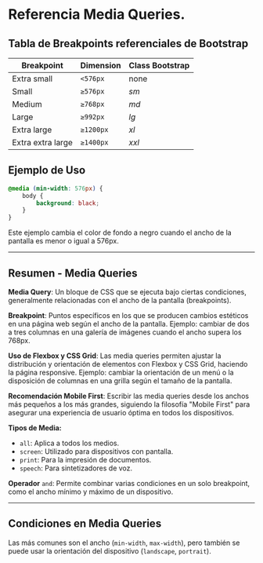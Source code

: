 # Referencia Media Queries.

## Tabla de Breakpoints referenciales de Bootstrap

| **Breakpoint**       | **Dimension**   | **Class Bootstrap**  |
|----------------------|-----------------|----------------------|
| Extra small          | `<576px`        | none                 |
| Small                | `≥576px`        | _sm_                 |
| Medium               | `≥768px`        | _md_                 |
| Large                | `≥992px`        | _lg_                 |
| Extra large          | `≥1200px`       | _xl_                 |
| Extra extra large    | `≥1400px`       | _xxl_                |

## Ejemplo de Uso

```css
@media (min-width: 576px) {
    body {
        background: black;
    }
}
```
Este ejemplo cambia el color de fondo a negro cuando el ancho de la pantalla es menor o igual a 576px.

---
## Resumen - Media Queries

**Media Query**: Un bloque de CSS que se ejecuta bajo ciertas condiciones, generalmente relacionadas con el ancho de la pantalla (breakpoints).

**Breakpoint**: Puntos específicos en los que se producen cambios estéticos en una página web según el ancho de la pantalla. Ejemplo: cambiar de dos a tres columnas en una galería de imágenes cuando el ancho supera los 768px.

**Uso de Flexbox y CSS Grid**: Las media queries permiten ajustar la distribución y orientación de elementos con Flexbox y CSS Grid, haciendo la página responsive. Ejemplo: cambiar la orientación de un menú o la disposición de columnas en una grilla según el tamaño de la pantalla.

**Recomendación Mobile First**: Escribir las media queries desde los anchos más pequeños a los más grandes, siguiendo la filosofía "Mobile First" para asegurar una experiencia de usuario óptima en todos los dispositivos.

**Tipos de Media:**
- `all`: Aplica a todos los medios.
- `screen`: Utilizado para dispositivos con pantalla.
- `print`: Para la impresión de documentos.
- `speech`: Para sintetizadores de voz.

**Operador** `and`: Permite combinar varias condiciones en un solo breakpoint, como el ancho mínimo y máximo de un dispositivo.

---
## Condiciones en Media Queries
Las más comunes son el ancho (`min-width`, `max-width`), pero también se puede usar la orientación del dispositivo (`landscape`, `portrait`).

